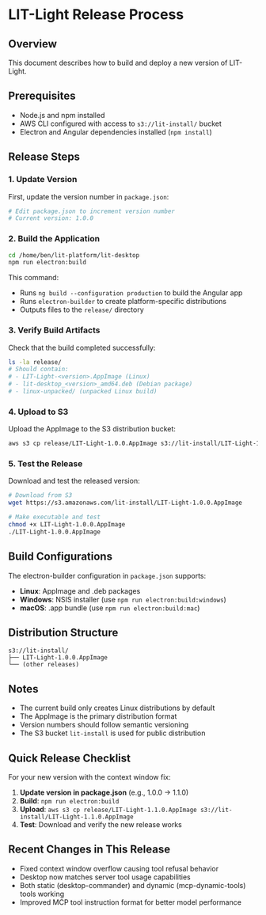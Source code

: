 # LIT-Light Release Process

## Overview
This document describes how to build and deploy a new version of LIT-Light.

## Prerequisites
- Node.js and npm installed
- AWS CLI configured with access to `s3://lit-install/` bucket
- Electron and Angular dependencies installed (`npm install`)

## Release Steps

### 1. Update Version
First, update the version number in `package.json`:
```bash
# Edit package.json to increment version number
# Current version: 1.0.0
```

### 2. Build the Application
```bash
cd /home/ben/lit-platform/lit-desktop
npm run electron:build
```

This command:
- Runs `ng build --configuration production` to build the Angular app
- Runs `electron-builder` to create platform-specific distributions
- Outputs files to the `release/` directory

### 3. Verify Build Artifacts
Check that the build completed successfully:
```bash
ls -la release/
# Should contain:
# - LIT-Light-<version>.AppImage (Linux)
# - lit-desktop_<version>_amd64.deb (Debian package)
# - linux-unpacked/ (unpacked Linux build)
```

### 4. Upload to S3
Upload the AppImage to the S3 distribution bucket:
```bash
aws s3 cp release/LIT-Light-1.0.0.AppImage s3://lit-install/LIT-Light-1.0.0.AppImage
```

### 5. Test the Release
Download and test the released version:
```bash
# Download from S3
wget https://s3.amazonaws.com/lit-install/LIT-Light-1.0.0.AppImage

# Make executable and test
chmod +x LIT-Light-1.0.0.AppImage
./LIT-Light-1.0.0.AppImage
```

## Build Configurations

The electron-builder configuration in `package.json` supports:
- **Linux**: AppImage and .deb packages
- **Windows**: NSIS installer (use `npm run electron:build:windows`)
- **macOS**: .app bundle (use `npm run electron:build:mac`)

## Distribution Structure

```
s3://lit-install/
├── LIT-Light-1.0.0.AppImage
└── (other releases)
```

## Notes
- The current build only creates Linux distributions by default
- The AppImage is the primary distribution format
- Version numbers should follow semantic versioning
- The S3 bucket `lit-install` is used for public distribution

## Quick Release Checklist

For your new version with the context window fix:

1. **Update version in package.json** (e.g., 1.0.0 → 1.1.0)
2. **Build**: `npm run electron:build`
3. **Upload**: `aws s3 cp release/LIT-Light-1.1.0.AppImage s3://lit-install/LIT-Light-1.1.0.AppImage`
4. **Test**: Download and verify the new release works

## Recent Changes in This Release
- Fixed context window overflow causing tool refusal behavior
- Desktop now matches server tool usage capabilities
- Both static (desktop-commander) and dynamic (mcp-dynamic-tools) tools working
- Improved MCP tool instruction format for better model performance